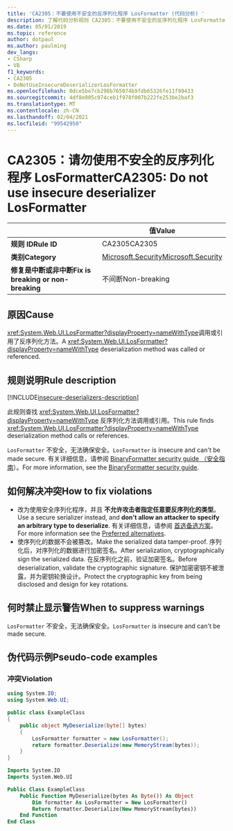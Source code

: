 ```yaml
---
title: 'CA2305：不要使用不安全的反序列化程序 LosFormatter (代码分析) '
description: 了解代码分析规则 CA2305：不要使用不安全的反序列化程序 LosFormatter
ms.date: 05/01/2019
ms.topic: reference
author: dotpaul
ms.author: paulming
dev_langs:
- CSharp
- VB
f1_keywords:
- CA2305
- DoNotUseInsecureDeserializerLosFormatter
ms.openlocfilehash: 0dce5be7cb298b765074b9fdb65326fe11f99433
ms.sourcegitcommit: 4df8e005c074ceb1f978f007b222fe253be2baf3
ms.translationtype: MT
ms.contentlocale: zh-CN
ms.lasthandoff: 02/04/2021
ms.locfileid: "99542950"
---
```

# <a name="ca2305-do-not-use-insecure-deserializer-losformatter"></a><span data-ttu-id="514ed-103">CA2305：请勿使用不安全的反序列化程序 LosFormatter</span><span class="sxs-lookup"><span data-stu-id="514ed-103">CA2305: Do not use insecure deserializer LosFormatter</span></span>

| | <span data-ttu-id="514ed-104">值</span><span class="sxs-lookup"><span data-stu-id="514ed-104">Value</span></span> |
|-|-|
| <span data-ttu-id="514ed-105">**规则 ID**</span><span class="sxs-lookup"><span data-stu-id="514ed-105">**Rule ID**</span></span> |<span data-ttu-id="514ed-106">CA2305</span><span class="sxs-lookup"><span data-stu-id="514ed-106">CA2305</span></span>|
| <span data-ttu-id="514ed-107">**类别**</span><span class="sxs-lookup"><span data-stu-id="514ed-107">**Category**</span></span> |[<span data-ttu-id="514ed-108">Microsoft.Security</span><span class="sxs-lookup"><span data-stu-id="514ed-108">Microsoft.Security</span></span>](security-warnings.md)|
| <span data-ttu-id="514ed-109">**修复是中断或非中断**</span><span class="sxs-lookup"><span data-stu-id="514ed-109">**Fix is breaking or non-breaking**</span></span> |<span data-ttu-id="514ed-110">不间断</span><span class="sxs-lookup"><span data-stu-id="514ed-110">Non-breaking</span></span>|

## <a name="cause"></a><span data-ttu-id="514ed-111">原因</span><span class="sxs-lookup"><span data-stu-id="514ed-111">Cause</span></span>

<span data-ttu-id="514ed-112"><xref:System.Web.UI.LosFormatter?displayProperty=nameWithType>调用或引用了反序列化方法。</span><span class="sxs-lookup"><span data-stu-id="514ed-112">A <xref:System.Web.UI.LosFormatter?displayProperty=nameWithType> deserialization method was called or referenced.</span></span>

## <a name="rule-description"></a><span data-ttu-id="514ed-113">规则说明</span><span class="sxs-lookup"><span data-stu-id="514ed-113">Rule description</span></span>

[!INCLUDE[insecure-deserializers-description](~/includes/code-analysis/insecure-deserializers-description.md)]

<span data-ttu-id="514ed-114">此规则查找 <xref:System.Web.UI.LosFormatter?displayProperty=nameWithType> 反序列化方法调用或引用。</span><span class="sxs-lookup"><span data-stu-id="514ed-114">This rule finds <xref:System.Web.UI.LosFormatter?displayProperty=nameWithType> deserialization method calls or references.</span></span>

<span data-ttu-id="514ed-115">`LosFormatter` 不安全，无法确保安全。</span><span class="sxs-lookup"><span data-stu-id="514ed-115">`LosFormatter` is insecure and can't be made secure.</span></span> <span data-ttu-id="514ed-116">有关详细信息，请参阅 [BinaryFormatter security guide （安全指南](../../../standard/serialization/binaryformatter-security-guide.md)）。</span><span class="sxs-lookup"><span data-stu-id="514ed-116">For more information, see the [BinaryFormatter security guide](../../../standard/serialization/binaryformatter-security-guide.md).</span></span>

## <a name="how-to-fix-violations"></a><span data-ttu-id="514ed-117">如何解决冲突</span><span class="sxs-lookup"><span data-stu-id="514ed-117">How to fix violations</span></span>

- <span data-ttu-id="514ed-118">改为使用安全序列化程序，并且 **不允许攻击者指定任意要反序列化的类型**。</span><span class="sxs-lookup"><span data-stu-id="514ed-118">Use a secure serializer instead, and **don't allow an attacker to specify an arbitrary type to deserialize**.</span></span> <span data-ttu-id="514ed-119">有关详细信息，请参阅 [首选备选方案](../../../standard/serialization/binaryformatter-security-guide.md#preferred-alternatives)。</span><span class="sxs-lookup"><span data-stu-id="514ed-119">For more information see the [Preferred alternatives](../../../standard/serialization/binaryformatter-security-guide.md#preferred-alternatives).</span></span>
- <span data-ttu-id="514ed-120">使序列化的数据不会被篡改。</span><span class="sxs-lookup"><span data-stu-id="514ed-120">Make the serialized data tamper-proof.</span></span> <span data-ttu-id="514ed-121">序列化后，对序列化的数据进行加密签名。</span><span class="sxs-lookup"><span data-stu-id="514ed-121">After serialization, cryptographically sign the serialized data.</span></span> <span data-ttu-id="514ed-122">在反序列化之前，验证加密签名。</span><span class="sxs-lookup"><span data-stu-id="514ed-122">Before deserialization, validate the cryptographic signature.</span></span> <span data-ttu-id="514ed-123">保护加密密钥不被泄露，并为密钥轮换设计。</span><span class="sxs-lookup"><span data-stu-id="514ed-123">Protect the cryptographic key from being disclosed and design for key rotations.</span></span>

## <a name="when-to-suppress-warnings"></a><span data-ttu-id="514ed-124">何时禁止显示警告</span><span class="sxs-lookup"><span data-stu-id="514ed-124">When to suppress warnings</span></span>

<span data-ttu-id="514ed-125">`LosFormatter` 不安全，无法确保安全。</span><span class="sxs-lookup"><span data-stu-id="514ed-125">`LosFormatter` is insecure and can't be made secure.</span></span>

## <a name="pseudo-code-examples"></a><span data-ttu-id="514ed-126">伪代码示例</span><span class="sxs-lookup"><span data-stu-id="514ed-126">Pseudo-code examples</span></span>

### <a name="violation"></a><span data-ttu-id="514ed-127">冲突</span><span class="sxs-lookup"><span data-stu-id="514ed-127">Violation</span></span>

```csharp
using System.IO;
using System.Web.UI;

public class ExampleClass
{
    public object MyDeserialize(byte[] bytes)
    {
        LosFormatter formatter = new LosFormatter();
        return formatter.Deserialize(new MemoryStream(bytes));
    }
}
```

```vb
Imports System.IO
Imports System.Web.UI

Public Class ExampleClass
    Public Function MyDeserialize(bytes As Byte()) As Object
        Dim formatter As LosFormatter = New LosFormatter()
        Return formatter.Deserialize(New MemoryStream(bytes))
    End Function
End Class
```
